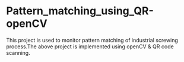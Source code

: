 # Pattern_matching_using_QR-openCV
This project is used to monitor pattern matching of industrial screwing process.The above project is implemented using openCV &amp; QR code scanning.
